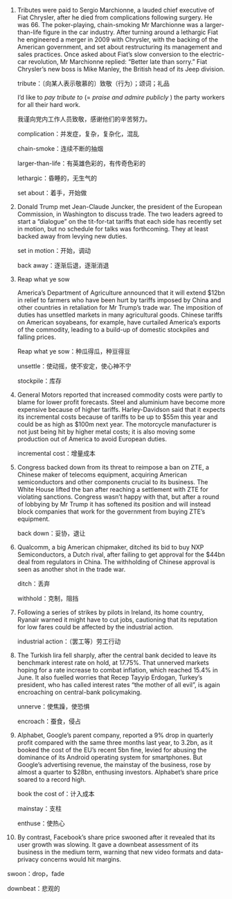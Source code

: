 1. Tributes were paid to Sergio Marchionne, a lauded chief executive of Fiat Chrysler, after he died from complications following surgery. He was 66. The poker-playing, chain-smoking Mr Marchionne was a larger-than-life figure in the car industry. After turning around a lethargic Fiat he engineered a merger in 2009 with Chrysler, with the backing of the American government, and set about restructuring its management and sales practices. Once asked about Fiat’s slow conversion to the electric-car revolution, Mr Marchionne replied: “Better late than sorry.” Fiat Chrysler’s new boss is Mike Manley, the British head of its Jeep division. 

   tribute：〔向某人表示敬慕的〕致敬（行为）；颂词；礼品

   I’d like to *pay tribute to* (= *praise and admire publicly* ) the party workers for all their hard work. 

   我谨向党内工作人员致敬，感谢他们的辛苦努力。 

   complication：并发症，复杂，复杂化，混乱

   chain-smoke：连续不断的抽烟

   larger-than-life：有英雄色彩的，有传奇色彩的

   lethargic：昏睡的，无生气的

   set about：着手，开始做

   

2. Donald Trump met Jean-Claude Juncker, the president of the European Commission, in Washington to discuss trade. The two leaders agreed to start a “dialogue” on the tit-for-tat tariffs that each side has recently set in motion, but no schedule for talks was forthcoming. They at least backed away from levying new duties. 

   set in motion：开始，调动

   back away：逐渐后退，逐渐消退

   

3. Reap what ye sow

   America’s Department of Agriculture announced that it will extend $12bn in relief to farmers who have been hurt by tariffs imposed by China and other countries in retaliation for Mr Trump’s trade war. The imposition of duties has unsettled markets in many agricultural goods. Chinese tariffs on American soyabeans, for example, have curtailed America’s exports of the commodity, leading to a build-up of domestic stockpiles and falling prices.

   Reap what ye sow：种瓜得瓜，种豆得豆

   unsettle：使动摇，使不安定，使心神不宁

   stockpile：库存

   

4. General Motors reported that increased commodity costs were partly to blame for lower profit forecasts. Steel and aluminium have become more expensive because of higher tariffs. Harley-Davidson said that it expects its incremental costs because of tariffs to be up to $55m this year and could be as high as $100m next year. The motorcycle manufacturer is not just being hit by higher metal costs; it is also moving some production out of America to avoid European duties. 

   incremental cost：增量成本

   

5. Congress backed down from its threat to reimpose a ban on ZTE, a Chinese maker of telecoms equipment, acquiring American semiconductors and other components crucial to its business. The White House lifted the ban after reaching a settlement with ZTE for violating sanctions. Congress wasn’t happy with that, but after a round of lobbying by Mr Trump it has softened its position and will instead block companies that work for the government from buying ZTE’s equipment.

   back down：妥协，退让

   

6. Qualcomm, a big American chipmaker, ditched its bid to buy NXP Semiconductors, a Dutch rival, after failing to get approval for the $44bn deal from regulators in China. The withholding of Chinese approval is seen as another shot in the trade war.

   ditch：丢弃

   withhold：克制，阻挡

   

7. Following a series of strikes by pilots in Ireland, its home country, Ryanair warned it might have to cut jobs, cautioning that its reputation for low fares could be affected by the industrial action.

   industrial action：（罢工等）劳工行动

   

8. The Turkish lira fell sharply, after the central bank decided to leave its benchmark interest rate on hold, at 17.75%. That unnerved markets hoping for a rate increase to combat inflation, which reached 15.4% in June. It also fuelled worries that Recep Tayyip Erdogan, Turkey’s president, who has called interest rates “the mother of all evil”, is again encroaching on central-bank policymaking. 

   unnerve：使焦躁，使恐惧

   encroach：蚕食，侵占

   

9. Alphabet, Google’s parent company, reported a 9% drop in quarterly profit compared with the same three months last year, to 3.2bn, as it booked the cost of the EU’s recent 5bn fine, levied for abusing the dominance of its Android operating system for smartphones. But Google’s advertising revenue, the mainstay of the business, rose by almost a quarter to $28bn, enthusing investors. Alphabet’s share price soared to a record high. 

   book the cost of：计入成本

   mainstay：支柱

   enthuse：使热心

   

10. By contrast, Facebook’s share price swooned after it revealed that its user growth was slowing. It gave a downbeat assessment of its business in the medium term, warning that new video formats and data-privacy concerns would hit margins.

   swoon：drop，fade

   downbeat：悲观的
